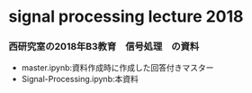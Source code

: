 # signal processing lecture 2018
### 西研究室の2018年B3教育　信号処理　の資料
- master.ipynb:資料作成時に作成した回答付きマスター
- Signal-Processing.ipynb:本資料
